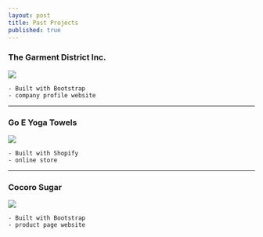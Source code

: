 ```yaml
---
layout: post
title: Past Projects
published: true
---
```


### The Garment District Inc.

![](https://scontent-sin6-1.xx.fbcdn.net/v/t34.0-12/14555890_10154666744120559_1443843735_n.gif?oh=c78ae2d24c72ef7a57302f2e7b8ffaa9&oe=57F5FE9C)

	- Built with Bootstrap
	- company profile website


---


### Go E Yoga Towels

![](https://scontent-sin6-1.xx.fbcdn.net/v/t34.0-12/14569672_10154662789690559_1185887652_n.gif?oh=14517421cfb423d74e337aaf49f038c3&oe=57F5B19A)

	- Built with Shopify
 	- online store
    
    
    
---
    
    
### Cocoro Sugar

![](https://scontent-sin6-1.xx.fbcdn.net/v/t35.0-12/14599931_10154666749190559_733439803_o.png?oh=75b82c2c0c13e43037e0d23b35cde7dc&oe=57F5B651)

	- Built with Bootstrap
  	- product page website
